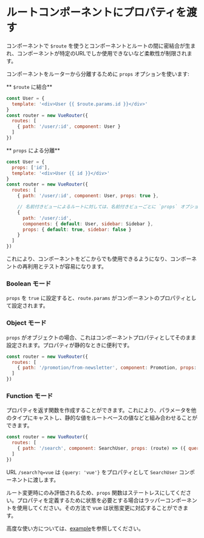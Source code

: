 # ルートコンポーネントにプロパティを渡す

コンポーネントで `$route` を使うとコンポーネントとルートの間に密結合が生まれ、コンポーネントが特定のURLでしか使用できないなど柔軟性が制限されます。

コンポーネントをルーターから分離するために `props` オプションを使います:

**  `$route` に結合**

``` js
const User = {
  template: '<div>User {{ $route.params.id }}</div>'
}
const router = new VueRouter({
  routes: [
    { path: '/user/:id', component: User }
  ]
})
```

**  `props` による分離**

``` js
const User = {
  props: ['id'],
  template: '<div>User {{ id }}</div>'
}
const router = new VueRouter({
  routes: [
    { path: '/user/:id', component: User, props: true },

    // 名前付きビューによるルートに対しては、名前付きビューごとに `props` オプションを定義しなければなりません:
    {
      path: '/user/:id',
      components: { default: User, sidebar: Sidebar },
      props: { default: true, sidebar: false }
    }
  ]
})
```

これにより、コンポーネントをどこからでも使用できるようになり、コンポーネントの再利用とテストが容易になります。

### Boolean モード

`props` を `true` に設定すると、`route.params` がコンポーネントのプロパティとして設定されます。

### Object モード

`props` がオブジェクトの場合、これはコンポーネントプロパティとしてそのまま設定されます。プロパティが静的なときに便利です。

``` js
const router = new VueRouter({
  routes: [
    { path: '/promotion/from-newsletter', component: Promotion, props: { newsletterPopup: false } }
  ]
})
```

### Function モード

プロパティを返す関数を作成することができます。これにより、パラメータを他のタイプにキャストし、静的な値をルートベースの値などと組み合わせることができます。

``` js
const router = new VueRouter({
  routes: [
    { path: '/search', component: SearchUser, props: (route) => ({ query: route.query.q }) }
  ]
})
```

URL `/search?q=vue` は `{query: 'vue'}` をプロパティとして `SearchUser` コンポーネントに渡します。

ルート変更時にのみ評価されるため、`props` 関数はステートレスにしてください。プロパティを定義するために状態を必要とする場合はラッパーコンポーネントを使用してください。その方法で vue は状態変更に対応することができます。

高度な使い方については、[example](https://github.com/vuejs/vue-router/blob/dev/examples/route-props/app.js)を参照してください。
